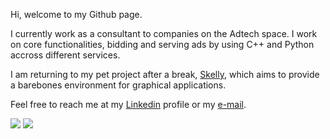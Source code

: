 Hi, welcome to my Github page.

I currently work as a consultant to companies on the Adtech space. I work on core functionalities, bidding and serving ads by using C++ and Python accross different services.

I am returning to my pet project after a break, [Skelly](https://github.com/PS-Gustavo/RESkelly), which aims to provide a barebones environment for graphical applications.

Feel free to reach me at my [Linkedin](https://www.linkedin.com/in/grlopes/) profile or my [e-mail](mailto:gustavo@punti.com.br).

<a>
  <img flex=1 padding=16px src="https://github-readme-stats.vercel.app/api?username=PS-Gustavo&theme=dracula&show_icons=true&custom_title=Gustavo&count_private=true&rank_icon=github" />
</a>
<a>
  <img flex=2 padding=16px src="https://github-readme-stats.vercel.app/api/top-langs/?username=PS-Gustavo&hide_progress=true&theme=dracula" />
</a>  


<!--
**PS-Gustavo/PS-Gustavo** is a ✨ _special_ ✨ repository because its `README.md` (this file) appears on your GitHub profile.

Here are some ideas to get you started:

- 🔭 I’m currently working on ...
- 🌱 I’m currently learning ...
- 👯 I’m looking to collaborate on ...
- 🤔 I’m looking for help with ...
- 💬 Ask me about ...
- 📫 How to reach me: ...
- 😄 Pronouns: ...
- ⚡ Fun fact: ...
-->
